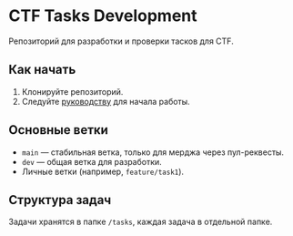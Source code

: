 # CTF Tasks Development
Репозиторий для разработки и проверки тасков для CTF.

## Как начать
1. Клонируйте репозиторий.
2. Следуйте [руководству](./docs/guidelines.md) для начала работы.

## Основные ветки
- `main` — стабильная ветка, только для мерджа через пул-реквесты.
- `dev` — общая ветка для разработки.
- Личные ветки (например, `feature/task1`).

## Структура задач
Задачи хранятся в папке `/tasks`, каждая задача в отдельной папке.
